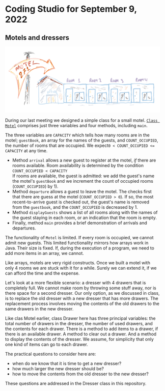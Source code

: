 # Coding Studio for September 9, 2022

## Motels and dressers



![](../images/motel271.png)

During our last meeting we designed a simple class for a small motel.
[`Class Motel`](https://github.com/lgreco/DataStructures/blob/master/ClassroomCoding/src/Motel.java) comprises just three variables and four methods, including `main`. 

The three variables are `CAPACITY` which tells how many rooms are in the motel; `guestBook`, an array for the names of the guests, and `COUNT_OCCUPIED`, the number of rooms that are occupied. We expect`0 < COUNT_OCCUPIED <= CAPACITY` at any time.
* Method `arrival` allows a new guest to register at the motel, *if* there are rooms available. Room availability is determined by the condition<br/> `COUNT_OCCUPIED < CAPACITY`<br/> If rooms are available, the guest is admitted: we add the guest's name the motel's `guestBook` and we increment the count of occupied rooms (`COUNT_OCCUPIED`) by 1).
* Method `departure` allows a guest to leave the motel. The checks first that there are guess at the motel (`COUNT_OCCUPIED > 0`). If so, the most recent-to-arrive guest is checked out, the guest's name is removed from the `guestbook`, and the `COUNT_OCCUPIED` is decreased by 1.
* Method `displayGuests` shows a list of all rooms along with the names of the guest staying in each room, or an indication that the room is empty.
* Finally, method `main` provides a brief demonstration of arrivals and departures.

The functionality of `Motel` is limited. If every room is occupied, we cannot admit new guests. This limited functionality mirrors how arrays work in Java. Their size is fixed. If, during the execution of a program, we need to add more items in an array, we cannot.

Like arrays, motels are very rigid constructs. Once we built a motel with only 4 rooms we are stuck with it for a while. Surely we can extend it, if we can afford the time and the expense. 

Let's look at a more flexible scenario: a dresser with 4 drawers that is completely full. We cannot make room by throwing some stuff away, nor is there space for a second dresser. Our only option, as we discussed in class, is to replace the old dresser with a new dresser that has more drawers. The replacement process involves moving the contents of the old drawers to the same drawers in the new dresser.

Like clas Motel earlier, class Drawer here has three principal variables: the total number of drawers in the dresser, the number of used drawers, and the contents for each drawer. There is a method to add items to a drawer, if there is an available drawer. A method to clear out a drawer. And a method to display the contents of the dresser. We assume, for simplicity that only one kind of items can go to each drawer. 

The practical questions to consider here are:
* when do we know that it is time to get a new dresser?
* how much larger the new dresser should be?
* how to move the contents from the old dresser to the new dresser?

These questions are addressed in the Dresser class in this repository.
